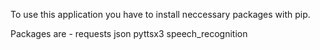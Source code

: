 To use this application you have to install neccessary packages with pip.

Packages are - 
requests
json
pyttsx3
speech_recognition
